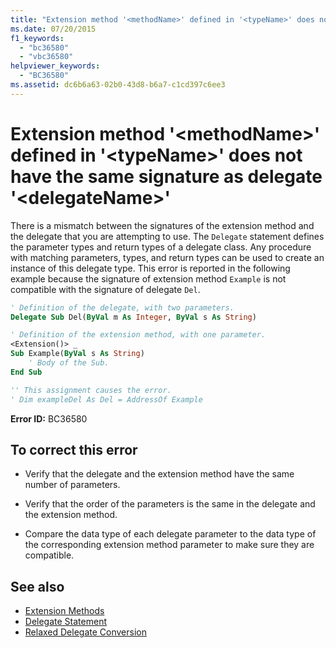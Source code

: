 ```yaml
---
title: "Extension method '<methodName>' defined in '<typeName>' does not have the same signature as delegate '<delegateName>'"
ms.date: 07/20/2015
f1_keywords: 
  - "bc36580"
  - "vbc36580"
helpviewer_keywords: 
  - "BC36580"
ms.assetid: dc6b6a63-02b0-43d8-b6a7-c1cd397c6ee3
---
```

# Extension method '\<methodName>' defined in '\<typeName>' does not have the same signature as delegate '\<delegateName>'
There is a mismatch between the signatures of the extension method and the delegate that you are attempting to use. The `Delegate` statement defines the parameter types and return types of a delegate class. Any procedure with matching parameters, types, and return types can be used to create an instance of this delegate type. This error is reported in the following example because the signature of extension method `Example` is not compatible with the signature of delegate `Del`.  
  
```vb  
' Definition of the delegate, with two parameters.  
Delegate Sub Del(ByVal m As Integer, ByVal s As String)  
```  
  
```vb  
' Definition of the extension method, with one parameter.  
<Extension()> _  
Sub Example(ByVal s As String)  
    ' Body of the Sub.  
End Sub  
```  
  
```vb  
'' This assignment causes the error.  
' Dim exampleDel As Del = AddressOf Example  
```  
  
 **Error ID:** BC36580  
  
## To correct this error  
  
-   Verify that the delegate and the extension method have the same number of parameters.  
  
-   Verify that the order of the parameters is the same in the delegate and the extension method.  
  
-   Compare the data type of each delegate parameter to the data type of the corresponding extension method parameter to make sure they are compatible.  
  
## See also
- [Extension Methods](../../visual-basic/programming-guide/language-features/procedures/extension-methods.md)
- [Delegate Statement](../../visual-basic/language-reference/statements/delegate-statement.md)
- [Relaxed Delegate Conversion](../../visual-basic/programming-guide/language-features/delegates/relaxed-delegate-conversion.md)
